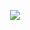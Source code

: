 <p align="center" >
 <a href="https://www.codewars.com/users/tsokur" target="_blank">
   <img src="https://github.r2v.ch/codewars?user=tsokur&name=true&top_languages=true&theme=purple_dark" />
 </a>
</p>

<!--![Codewars](https://github.r2v.ch/codewars?user=tsokur&name=true&top_languages=true&theme=purple_dark)-->

<!--
### Hi there 👋
-->

<!--
**AndriiTsokur/AndriiTsokur** is a ✨ _special_ ✨ repository because its `README.md` (this file) appears on your GitHub profile.

Here are some ideas to get you started:

- 🔭 I’m currently working on ...
- 🌱 I’m currently learning ...
- 👯 I’m looking to collaborate on ...
- 🤔 I’m looking for help with ...
- 💬 Ask me about ...
- 📫 How to reach me: ...
- 😄 Pronouns: ...
- ⚡ Fun fact: ...
-->
